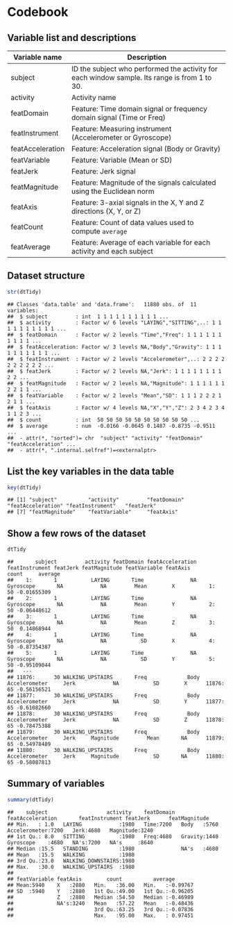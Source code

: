Codebook
========

Variable list and descriptions
------------------------------

Variable name    | Description
-----------------|------------
subject          | ID the subject who performed the activity for each window sample. Its range is from 1 to 30.
activity         | Activity name
featDomain       | Feature: Time domain signal or frequency domain signal (Time or Freq)
featInstrument   | Feature: Measuring instrument (Accelerometer or Gyroscope)
featAcceleration | Feature: Acceleration signal (Body or Gravity)
featVariable     | Feature: Variable (Mean or SD)
featJerk         | Feature: Jerk signal
featMagnitude    | Feature: Magnitude of the signals calculated using the Euclidean norm
featAxis         | Feature: 3-axial signals in the X, Y and Z directions (X, Y, or Z)
featCount        | Feature: Count of data values used to compute `average`
featAverage      | Feature: Average of each variable for each activity and each subject

Dataset structure
-----------------


```r
str(dtTidy)
```

```
## Classes 'data.table' and 'data.frame':	11880 obs. of  11 variables:
##  $ subject         : int  1 1 1 1 1 1 1 1 1 1 ...
##  $ activity        : Factor w/ 6 levels "LAYING","SITTING",..: 1 1 1 1 1 1 1 1 1 1 ...
##  $ featDomain      : Factor w/ 2 levels "Time","Freq": 1 1 1 1 1 1 1 1 1 1 ...
##  $ featAcceleration: Factor w/ 3 levels NA,"Body","Gravity": 1 1 1 1 1 1 1 1 1 1 ...
##  $ featInstrument  : Factor w/ 2 levels "Accelerometer",..: 2 2 2 2 2 2 2 2 2 2 ...
##  $ featJerk        : Factor w/ 2 levels NA,"Jerk": 1 1 1 1 1 1 1 1 2 2 ...
##  $ featMagnitude   : Factor w/ 2 levels NA,"Magnitude": 1 1 1 1 1 1 2 2 1 1 ...
##  $ featVariable    : Factor w/ 2 levels "Mean","SD": 1 1 1 2 2 2 1 2 1 1 ...
##  $ featAxis        : Factor w/ 4 levels NA,"X","Y","Z": 2 3 4 2 3 4 1 1 2 3 ...
##  $ count           : int  50 50 50 50 50 50 50 50 50 50 ...
##  $ average         : num  -0.0166 -0.0645 0.1487 -0.8735 -0.9511 ...
##  - attr(*, "sorted")= chr  "subject" "activity" "featDomain" "featAcceleration" ...
##  - attr(*, ".internal.selfref")=<externalptr>
```


List the key variables in the data table
----------------------------------------


```r
key(dtTidy)
```

```
## [1] "subject"          "activity"         "featDomain"       "featAcceleration" "featInstrument"   "featJerk"        
## [7] "featMagnitude"    "featVariable"     "featAxis" 
```


Show a few rows of the dataset
------------------------------


```r
dtTidy
```

```
##       subject         activity featDomain featAcceleration featInstrument featJerk featMagnitude featVariable featAxis       count     average
##    1:       1           LAYING       Time               NA      Gyroscope       NA            NA         Mean        X           1:    50 -0.01655309
##    2:       1           LAYING       Time               NA      Gyroscope       NA            NA         Mean        Y           2:    50 -0.06448612
##    3:       1           LAYING       Time               NA      Gyroscope       NA            NA         Mean        Z           3:    50  0.14868944
##    4:       1           LAYING       Time               NA      Gyroscope       NA            NA           SD        X           4:    50 -0.87354387
##    5:       1           LAYING       Time               NA      Gyroscope       NA            NA           SD        Y           5:    50 -0.95109044
##   ---                                                                                                                 
## 11876:      30 WALKING_UPSTAIRS       Freq             Body  Accelerometer     Jerk            NA           SD        X      11876:    65 -0.56156521
## 11877:      30 WALKING_UPSTAIRS       Freq             Body  Accelerometer     Jerk            NA           SD        Y      11877:    65 -0.61082660
## 11878:      30 WALKING_UPSTAIRS       Freq             Body  Accelerometer     Jerk            NA           SD        Z      11878:    65 -0.78475388
## 11879:      30 WALKING_UPSTAIRS       Freq             Body  Accelerometer     Jerk     Magnitude         Mean       NA      11879:    65 -0.54978489
## 11880:      30 WALKING_UPSTAIRS       Freq             Body  Accelerometer     Jerk     Magnitude           SD       NA      11880:    65 -0.58087813
```


Summary of variables
--------------------


```r
summary(dtTidy)
```

```
##    subject                   activity    featDomain  featAcceleration       featInstrument featJerk      featMagnitude 
## Min.   : 1.0   LAYING            :1980   Time:7200   Body   :5760     Accelerometer:7200   Jerk:4680   Magnitude:3240  
## 1st Qu.: 8.0   SITTING           :1980   Freq:4680   Gravity:1440     Gyroscope    :4680   NA's:7200   NA's     :8640  
## Median :15.5   STANDING          :1980               NA's   :4680                                                      
## Mean   :15.5   WALKING           :1980                                                                                 
## 3rd Qu.:23.0   WALKING_DOWNSTAIRS:1980                                                                                 
## Max.   :30.0   WALKING_UPSTAIRS  :1980
##                                                                                  
## featVariable featAxis        count          average        
## Mean:5940    X   :2880   Min.   :36.00   Min.   :-0.99767  
## SD  :5940    Y   :2880   1st Qu.:49.00   1st Qu.:-0.96205  
##              Z   :2880   Median :54.50   Median :-0.46989  
##              NA's:3240   Mean   :57.22   Mean   :-0.48436  
##                          3rd Qu.:63.25   3rd Qu.:-0.07836  
##                          Max.   :95.00   Max.   : 0.97451
```
